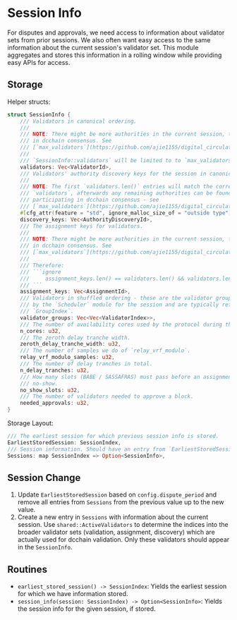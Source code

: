 # Session Info

For disputes and approvals, we need access to information about validator sets from prior sessions. We also often want easy access to the same information about the current session's validator set. This module aggregates and stores this information in a rolling window while providing easy APIs for access.

## Storage

Helper structs:

```rust
struct SessionInfo {
    /// Validators in canonical ordering.
    ///
    /// NOTE: There might be more authorities in the current session, than `validators` participating
    /// in dcchain consensus. See
    /// [`max_validators`](https://github.com/ajie1155/digital_circulation/blob/a52dca2be7840b23c19c153cf7e110b1e3e475f8/runtime/dcchains/src/configuration.rs#L148).
    ///
    /// `SessionInfo::validators` will be limited to to `max_validators` when set.
    validators: Vec<ValidatorId>,
    /// Validators' authority discovery keys for the session in canonical ordering.
    ///
    /// NOTE: The first `validators.len()` entries will match the corresponding validators in
    /// `validators`, afterwards any remaining authorities can be found. This is any authorities not
    /// participating in dcchain consensus - see
    /// [`max_validators`](https://github.com/ajie1155/digital_circulation/blob/a52dca2be7840b23c19c153cf7e110b1e3e475f8/runtime/dcchains/src/configuration.rs#L148)
    #[cfg_attr(feature = "std", ignore_malloc_size_of = "outside type")]
    discovery_keys: Vec<AuthorityDiscoveryId>,
    /// The assignment keys for validators.
    ///
    /// NOTE: There might be more authorities in the current session, than validators participating
    /// in dcchain consensus. See
    /// [`max_validators`](https://github.com/ajie1155/digital_circulation/blob/a52dca2be7840b23c19c153cf7e110b1e3e475f8/runtime/dcchains/src/configuration.rs#L148).
    ///
    /// Therefore:
    /// ```ignore
    ///		assignment_keys.len() == validators.len() && validators.len() <= discovery_keys.len()
    ///	```
    assignment_keys: Vec<AssignmentId>,
    /// Validators in shuffled ordering - these are the validator groups as produced
    /// by the `Scheduler` module for the session and are typically referred to by
    /// `GroupIndex`.
    validator_groups: Vec<Vec<ValidatorIndex>>,
    /// The number of availability cores used by the protocol during this session.
    n_cores: u32,
    /// The zeroth delay tranche width.
    zeroth_delay_tranche_width: u32,
    /// The number of samples we do of `relay_vrf_modulo`.
    relay_vrf_modulo_samples: u32,
    /// The number of delay tranches in total.
    n_delay_tranches: u32,
    /// How many slots (BABE / SASSAFRAS) must pass before an assignment is considered a
    /// no-show.
    no_show_slots: u32,
    /// The number of validators needed to approve a block.
    needed_approvals: u32,
}
```

Storage Layout:

```rust
/// The earliest session for which previous session info is stored.
EarliestStoredSession: SessionIndex,
/// Session information. Should have an entry from `EarliestStoredSession..=CurrentSessionIndex`
Sessions: map SessionIndex => Option<SessionInfo>,
```

## Session Change

1. Update `EarliestStoredSession` based on `config.dispute_period` and remove all entries from `Sessions` from the previous value up to the new value.
1. Create a new entry in `Sessions` with information about the current session. Use `shared::ActiveValidators` to determine the indices into the broader validator sets (validation, assignment, discovery) which are actually used for dcchain validation. Only these validators should appear in the `SessionInfo`.

## Routines

* `earliest_stored_session() -> SessionIndex`: Yields the earliest session for which we have information stored.
* `session_info(session: SessionIndex) -> Option<SessionInfo>`: Yields the session info for the given session, if stored.
